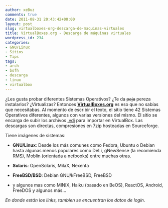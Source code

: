 ```yaml
---
author: xeBuz
comments: true
date: 2011-08-31 20:43:42+00:00
layout: post
slug: virtualboxes-org-descarga-de-maquinas-virtuales
title: VirtualBoxes.org - Descarga de máquinas virtuales
wordpress_id: 234
categories:
- GNU/Linux
- Sitios
- Tips
tags:
- arch
- bofh
- descarga
- linux
- virtualbox
---
```


¿Les gusta probar diferentes Sistemas Operativos?
¿Te da <del>paja</del> pereza instalarlos?
¿Virtualizas?
Entonces [**VirtualBoxes.org**](http://virtualboxes.org/) es eso que no sabías que necesitabas. Al momento de escribir el texto, el sitio tiene 42 Sistemas Operativos diferentes, algunos con varias versiones del mismo. 
El sitio se encarga de subir los archivos [.vdi](http://filext.com/file-extension/VDI) para importar en VirtualBox. Las descargas son directas, compresiones en 7zip hosteadas en Sourceforge.

<!-- more -->
Tiene imágenes de sistemas:



	
  * **GNU/Linux**: Desde los más comunes como Fedora, Ubuntu o Debian hasta algunas menos populares como DeLi, gNewSense (la recomienda RMS), Moblin (orientada a netbooks) entre muchas otras.


	
  * **Solaris**: OpenSolaris, MilaX, Nexenta


	
  * **FreeBSD/BSD**: Debian GNU/kFreeBSD, FreeBSD


	
  * y algunos mas como MINIX, Haiku (basado en BeOS), ReactOS, Android, FreeDOS y algunos más... 



_En donde están los links, tambien se encuentran los datos de login_.
